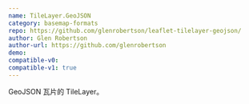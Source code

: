 ```yaml
---
name: TileLayer.GeoJSON
category: basemap-formats
repo: https://github.com/glenrobertson/leaflet-tilelayer-geojson/
author: Glen Robertson
author-url: https://github.com/glenrobertson
demo: 
compatible-v0:
compatible-v1: true
---
```


GeoJSON 瓦片的 TileLayer。
